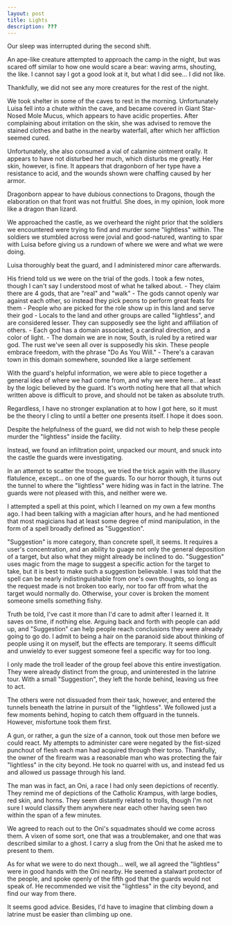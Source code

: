```yaml
---
layout: post
title: Lights
description: ???
---
```


Our sleep was interrupted during the second shift.

An ape-like creature attempted to approach the camp in the night, but was scared off similar to how one would scare a bear: waving arms, shouting, the like. I cannot say I got a good look at it, but what I did see… I did not like.

Thankfully, we did not see any more creatures for the rest of the night.

We took shelter in some of the caves to rest in the morning. Unfortunately Luisa fell into a chute within the cave, and became covered in Giant Star-Nosed Mole Mucus, which appears to have acidic properties. After complaining about irritation on the skin, she was advised to remove the stained clothes and bathe in the nearby waterfall, after which her affliction seemed cured.

Unfortunately, she also consumed a vial of calamine ointment orally. It appears to have not disturbed her much, which disturbs me greatly. Her skin, however, is fine. It appears that dragonborn of her type have a resistance to acid, and the wounds shown were chaffing caused by her armor.

Dragonborn appear to have dubious connections to Dragons, though the elaboration on that front was not fruitful. She does, in my opinion, look more like a dragon than lizard.

We approached the castle, as we overheard the night prior that the soldiers we encountered were trying to find and murder some "lightless" within. The soldiers we stumbled across were jovial and good-natured, wanting to spar with Luisa before giving us a rundown of where we were and what we were doing.

Luisa thoroughly beat the guard, and I administered minor care afterwards. 

His friend told us we were on the trial of the gods. I took a few notes, though I can't say I understood most of what he talked about.
	- They claim there are 4 gods, that are "real" and "walk"
	- The gods cannot openly war against each other, so instead they pick peons to perform great feats for them
	- People who are picked for the role show up in this land and serve their god
	- Locals to the land and other groups are called "lightless", and are considered lesser. They can supposedly see the light and affiliation of others.
	- Each god has a domain associated, a cardinal direction, and a color of light.
	- The domain we are in now, South, is ruled by a retired war god. The rust we've seen all over is supposedly his skin. These people embrace freedom, with the phrase "Do As You Will."
	- There's a caravan town in this domain somewhere, sounded like a large settlement

With the guard's helpful information, we were able to piece together a general idea of where we had come from, and why we were here… at least by the logic believed by the guard. It's worth noting here that all that which written above is difficult to prove, and should not be taken as absolute truth.

Regardless, I have no stronger explanation at to how I got here, so it must be the theory I cling to until a better one presents itself. I hope it does soon.

Despite the helpfulness of the guard, we did not wish to help these people murder the "lightless" inside the facility.

Instead, we found an infiltration point, unpacked our mount, and snuck into the castle the guards were investigating.

In an attempt to scatter the troops, we tried the trick again with the illusory flatulence, except… on one of the guards. To our horror though, it turns out the tunnel to where the "lightless" were hiding was in fact in the latrine. The guards were not pleased with this, and neither were we.

I attempted a spell at this point, which I learned on my own a few months ago. I had been talking with a magician after hours, and he had mentioned that most magicians had at least some degree of mind manipulation, in the form of a spell broadly defined as "Suggestion".

"Suggestion" is more category, than concrete spell, it seems. It requires a user's concentration, and an ability to guage not only the general deposition of a target, but also what they might already be inclined to do. "Suggestion" uses magic from the mage to suggest a specific action for the target to take, but it is best to make such a suggestion believable. I was told that the spell can be nearly indistinguishable from one's own thoughts, so long as the request made is not broken too early, nor too far off from what the target would normally do. Otherwise, your cover is broken the moment someone smells something fishy.

Truth be told, I've cast it more than I'd care to admit after I learned it. It saves on time, if nothing else. Arguing back and forth with people can add up, and "Suggestion" can help people reach conclusions they were already going to go do. I admit to being a hair on the paranoid side about thinking of people using it on myself, but the effects are temporary. It seems difficult and unwieldy to ever suggest someone feel a specific way for too long. 

I only made the troll leader of the group feel above this entire investigation. They were already distinct from the group, and uninterested in the latrine tour. With a small "Suggestion", they left the horde behind, leaving us free to act.

The others were not dissuaded from their task, however, and entered the tunnels beneath the latrine in pursuit of the "lightless". We followed just a few moments behind, hoping to catch them offguard in the tunnels. However, misfortune took them first.
	
A gun, or rather, a gun the size of a cannon, took out those men before we could react. My attempts to administer care were negated by the fist-sized punchout of flesh each man had acquired through their torso. Thankfully, the owner of the firearm was a reasonable man who was protecting the fair "lightless" in the city beyond. He took no quarrel with us, and instead fed us and allowed us passage through his land.

The man was in fact, an Oni, a race I had only seen depictions of recently. They remind me of depictions of the Catholic Krampus, with large bodies, red skin, and horns. They seem distantly related to trolls, though I'm not sure I would classify them anywhere near each other having seen two within the span of a few minutes.

We agreed to reach out to the Oni's squadmates should we come across them. A vixen of some sort, one that was a troublemaker, and one that was described similar to a ghost. I carry a slug from the Oni that he asked me to present to them.

As for what we were to do next though… well, we all agreed the "lightless" were in good hands with the Oni nearby. He seemed a stalwart protector of the people, and spoke openly of the fifth god that the guards would not speak of. He recommended we visit the "lightless" in the city beyond, and find our way from there.

It seems good advice. Besides, I'd have to imagine that climbing down a latrine must be easier than climbing up one.
